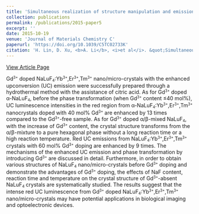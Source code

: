 ```yaml
---
title: 'Simultaneous realization of structure manipulation and emission enhancement in NaLuF<sub>4</sub> upconversion crystals'
collection: publications
permalink: /publications/2015-paper5
excerpt: ''
date: 2015-10-19
venue: 'Journal of Materials Chemistry C'
paperurl: 'https://doi.org/10.1039/C5TC02733K'
citation: 'H. Lin, D. Xu, <b>A. Li</b>, <i>et al</i>. &quot;Simultaneous realization of structure manipulation and emission enhancement in NaLuF<sub>4</sub> upconversion crystals&quot;, <i>Journal of Materials Chemistry C</i>, 2015, 3: 11754-11765.'
---
```

[View Article Page](https://pubs.rsc.org/en/content/articlelanding/2015/TC/C5TC02733K)

Gd<small><sup>3+</sup></small> doped NaLuF<small><sub>4</sub></small>:Yb<small><sup>3+</sup></small>,Er<small><sup>3+</sup></small>,Tm<small><sup>3+</sup></small> nano/micro-crystals with the enhanced upconversion (UC) emission were successfully prepared through a hydrothermal method with the assistance of citric acid. As for Gd<small><sup>3+</sup></small> doped α-NaLuF<small><sub>4</sub></small>, before the phase transformation (when Gd<small><sup>3+</sup></small> content ≤40 mol%), UC luminescence intensities in the red region from α-NaLuF<small><sub>4</sub></small>:Yb<small><sup>3+</sup></small>,Er<small><sup>3+</sup></small>,Tm<small><sup>3+</sup></small> nanocrystals doped with 40 mol% Gd<small><sup>3+</sup></small> are enhanced by 13 times compared to the Gd<small><sup>3+</sup></small>-free sample. As for Gd<small><sup>3+</sup></small> doped α/β-mixed NaLuF<small><sub>4</sub></small>, with the increase of Gd<small><sup>3+</sup></small> content, the crystal structure transforms from the α/β-mixture to a pure hexagonal phase without a long reaction time or a high reaction temperature. Red UC emissions from NaLuF<small><sub>4</sub></small>:Yb<small><sup>3+</sup></small>,Er<small><sup>3+</sup></small>,Tm<small><sup>3+</sup></small> crystals with 60 mol% Gd<small><sup>3+</sup></small> doping are enhanced by 9 times. The mechanisms of the enhanced UC emission and phase transformation by introducing Gd<small><sup>3+</sup></small> are discussed in detail. Furthermore, in order to obtain various structures of NaLuF<small><sub>4</sub></small> nano/micro-crystals before Gd<small><sup>3+</sup></small> doping and demonstrate the advantages of Gd<small><sup>3+</sup></small> doping, the effects of NaF content, reaction time and temperature on the crystal structure of Gd<small><sup>3+</sup></small>-absent NaLuF<small><sub>4</sub></small> crystals are systematically studied. The results suggest that the intense red UC luminescence from Gd<small><sup>3+</sup></small> doped NaLuF<small><sub>4</sub></small>:Yb<small><sup>3+</sup></small>,Er<small><sup>3+</sup></small>,Tm<small><sup>3+</sup></small> nano/micro-crystals may have potential applications in biological imaging and optoelectronic devices.
